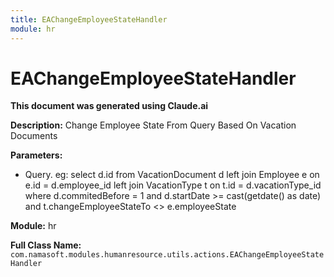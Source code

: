 ```yaml
---
title: EAChangeEmployeeStateHandler
module: hr
---
```



<div class='entity-flows'>

# EAChangeEmployeeStateHandler

**This document was generated using Claude.ai**

**Description:** Change Employee State From Query Based On Vacation Documents

**Parameters:**
- Query. eg: select d.id from VacationDocument d left join Employee e on e.id = d.employee_id left join VacationType t on t.id = d.vacationType_id
 where d.commitedBefore = 1 and d.startDate >= cast(getdate() as date) and t.changeEmployeeStateTo <> e.employeeState

**Module:** hr

**Full Class Name:** `com.namasoft.modules.humanresource.utils.actions.EAChangeEmployeeStateHandler`


</div>


